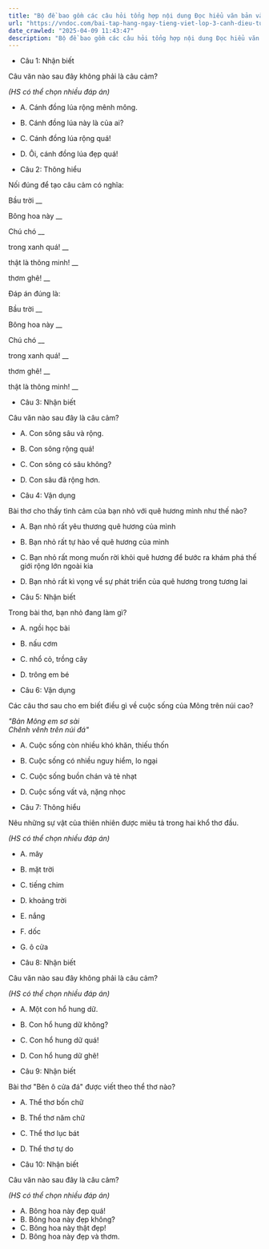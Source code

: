 ```yaml
---
title: "Bộ đề bao gồm các câu hỏi tổng hợp nội dung Đọc hiểu văn bản và Luyện từ và câu được học ở Tuần 25 trong chương trình Tiếng Việt lớp 3 Tập 2 Cánh Diều."
url: "https://vndoc.com/bai-tap-hang-ngay-tieng-viet-lop-3-canh-dieu-tuan-25-thu-4-337057"
date_crawled: "2025-04-09 11:43:47"
description: "Bộ đề bao gồm các câu hỏi tổng hợp nội dung Đọc hiểu văn bản và Luyện từ và câu được học ở Tuần 25 trong chương trình Tiếng Việt lớp 3 Tập 2 Cánh Diều."
---
```


* Câu 1:  Nhận biết

Câu văn nào sau đây không phải là câu cảm?

_(HS có thể chọn nhiều đáp án)_

  * A. Cánh đồng lúa rộng mênh mông. 
  * B. Cánh đồng lúa này là của ai? 
  * C. Cánh đồng lúa rộng quá! 
  * D. Ôi, cánh đồng lúa đẹp quá! 



* Câu 2:  Thông hiểu

Nối đúng để tạo câu cảm có nghĩa:

Bầu trời  __

Bông hoa này __

Chú chó __

trong xanh quá! __

thật là thông minh! __

thơm ghê! __

Đáp án đúng là:

Bầu trời __

Bông hoa này __

Chú chó __

trong xanh quá! __

thơm ghê! __

thật là thông minh! __

* Câu 3: Nhận biết

Câu văn nào sau đây là câu cảm?

  * A. Con sông sâu và rộng. 
  * B. Con sông rộng quá! 
  * C. Con sông có sâu không? 
  * D. Con sâu đã rộng hơn. 



* Câu 4:  Vận dụng

Bài thơ cho thấy tình cảm của bạn nhỏ với quê hương mình như thế nào?

  * A. Bạn nhỏ rất yêu thương quê hương của mình 
  * B. Bạn nhỏ rất tự hào về quê hương của mình 
  * C. Bạn nhỏ rất mong muốn rời khỏi quê hương để bước ra khám phá thế giới rộng lớn ngoài kia 
  * D. Bạn nhỏ rất kì vọng về sự phát triển của quê hương trong tương lai 



* Câu 5:  Nhận biết

Trong bài thơ, bạn nhỏ đang làm gì?

  * A. ngồi học bài 
  * B. nấu cơm 
  * C. nhổ cỏ, trồng cây 
  * D. trông em bé 



* Câu 6:  Vận dụng

Các câu thơ sau cho em biết điều gì về cuộc sống của Mông trên núi cao?

_"Bản Mông em sơ sài_  
 _Chênh vênh trên núi đá"_

  * A. Cuộc sống còn nhiều khó khăn, thiếu thốn 
  * B. Cuộc sống có nhiều nguy hiểm, lo ngại 
  * C. Cuộc sống buồn chán và tẻ nhạt 
  * D. Cuộc sống vất vả, nặng nhọc 



* Câu 7:  Thông hiểu

Nêu những sự vật của thiên nhiên được miêu tả trong hai khổ thơ đầu.

_(HS có thể chọn nhiều đáp án)_

  * A. mây 
  * B. mặt trời 
  * C. tiếng chim 
  * D. khoảng trời 
  * E. nắng 
  * F. dốc 
  * G. ô cửa 



* Câu 8:  Nhận biết

Câu văn nào sau đây không phải là câu cảm?

_(HS có thể chọn nhiều đáp án)_

  * A. Một con hổ hung dữ. 
  * B. Con hổ hung dữ không? 
  * C. Con hổ hung dữ quá! 
  * D. Con hổ hung dữ ghê! 



* Câu 9:  Nhận biết

Bài thơ "Bên ô cửa đá" được viết theo thể thơ nào?

  * A. Thể thơ bốn chữ 
  * B. Thể thơ năm chữ 
  * C. Thể thơ lục bát 
  * D. Thể thơ tự do 



* Câu 10:  Nhận biết

Câu văn nào sau đây là câu cảm?

_(HS có thể chọn nhiều đáp án)_

  * A. Bông hoa này đẹp quá! 
  * B. Bông hoa này đẹp không? 
  * C. Bông hoa này thật đẹp! 
  * D. Bông hoa này đẹp và thơm. 


